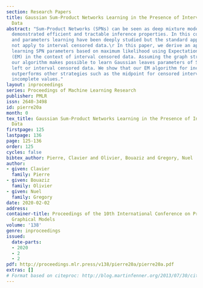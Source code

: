 ```yaml
---
section: Research Papers
title: Gaussian Sum-Product Networks Learning in the Presence of Interval Censored
  Data
abstract: "Sum-Product Networks (SPNs) can be seen as deep mixture models that have
  demonstrated efficient and tractable inference properties. In this context, graph
  and parameters learning have been deeply studied but the standard approaches do
  not apply to interval censored data.\r In this paper, we derive an approach for
  learning SPN parameters based on maximum likelihood using Expectation-Maximization
  (EM) in the context of interval censored data. Assuming the graph structure known,
  our algorithm makes possible to learn Gaussian leaves parameters of SPNs with right,
  left or interval censored data. We show that our EM algorithm for incomplete data
  outperforms other strategies such as the midpoint for censored intervals or dropping
  incomplete values."
layout: inproceedings
series: Proceedings of Machine Learning Research
publisher: PMLR
issn: 2640-3498
id: pierre20a
month: 0
tex_title: Gaussian Sum-Product Networks Learning in the Presence of Interval Censored
  Data
firstpage: 125
lastpage: 136
page: 125-136
order: 125
cycles: false
bibtex_author: Pierre, Clavier and Olivier, Bouaziz and Gregory, Nuel
author:
- given: Clavier
  family: Pierre
- given: Bouaziz
  family: Olivier
- given: Nuel
  family: Gregory
date: 2020-02-02
address: 
container-title: Proceedings of the 10th International Conference on Probabilistic
  Graphical Models
volume: '138'
genre: inproceedings
issued:
  date-parts:
  - 2020
  - 2
  - 2
pdf: http://proceedings.mlr.press/v138/pierre20a/pierre20a.pdf
extras: []
# Format based on citeproc: http://blog.martinfenner.org/2013/07/30/citeproc-yaml-for-bibliographies/
---
```

